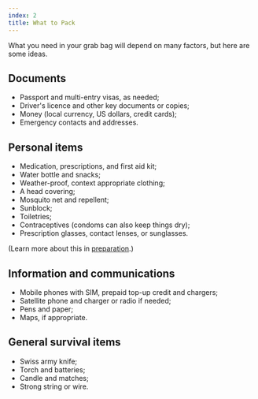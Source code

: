 ```yaml
---
index: 2
title: What to Pack
---
```

What you need in your grab bag will depend on many factors, but here are some ideas. 

## Documents

*   Passport and multi-entry visas, as needed;
*   Driver's licence and other key documents or copies;
*   Money (local currency, US dollars, credit cards);
*   Emergency contacts and addresses.

## Personal items

*   Medication, prescriptions, and first aid kit;
*	Water bottle and snacks;
*	Weather-proof, context appropriate clothing;
*   A head covering;
*   Mosquito net and repellent; 
*	Sunblock;
* 	Toiletries;
*	Contraceptives (condoms can also keep things dry);
*	Prescription glasses, contact lenses, or sunglasses.

(Learn more about this in [preparation](umbrella://lesson/preparation).) 

## Information and communications

*   Mobile phones with SIM, prepaid top-up credit and chargers; 
*   Satellite phone and charger or radio if needed; 
*   Pens and paper;
*	Maps, if appropriate.

## General survival items

*   Swiss army knife;
*   Torch and batteries;
*   Candle and matches;
*   Strong string or wire.